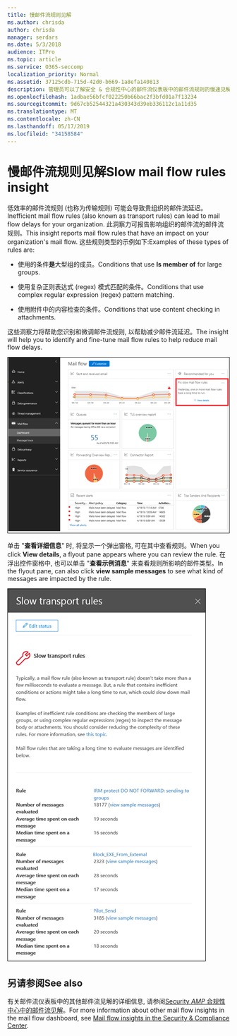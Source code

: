 ```yaml
---
title: 慢邮件流规则见解
ms.author: chrisda
author: chrisda
manager: serdars
ms.date: 5/3/2018
audience: ITPro
ms.topic: article
ms.service: O365-seccomp
localization_priority: Normal
ms.assetid: 37125cdb-715d-42d0-b669-1a8efa140813
description: 管理员可以了解安全 & 合规性中心的邮件流仪表板中的邮件流规则的慢速见解。
ms.openlocfilehash: 1adbae56bfcf022250b66bac2f3bfd01a7f13234
ms.sourcegitcommit: 9d67cb52544321a430343d39eb336112c1a11d35
ms.translationtype: MT
ms.contentlocale: zh-CN
ms.lasthandoff: 05/17/2019
ms.locfileid: "34158584"
---
```

# <a name="slow-mail-flow-rules-insight"></a><span data-ttu-id="b9f46-103">慢邮件流规则见解</span><span class="sxs-lookup"><span data-stu-id="b9f46-103">Slow mail flow rules insight</span></span>

<span data-ttu-id="b9f46-104">低效率的邮件流规则 (也称为传输规则) 可能会导致贵组织的邮件流延迟。</span><span class="sxs-lookup"><span data-stu-id="b9f46-104">Inefficient mail flow rules (also known as transport rules) can lead to mail flow delays for your organization.</span></span> <span data-ttu-id="b9f46-105">此洞察力可报告影响组织的邮件流的邮件流规则。</span><span class="sxs-lookup"><span data-stu-id="b9f46-105">This insight reports mail flow rules that have an impact on your organization's mail flow.</span></span> <span data-ttu-id="b9f46-106">这些规则类型的示例如下:</span><span class="sxs-lookup"><span data-stu-id="b9f46-106">Examples of these types of rules are:</span></span>

- <span data-ttu-id="b9f46-107">使用的条件**是**大型组的成员。</span><span class="sxs-lookup"><span data-stu-id="b9f46-107">Conditions that use **Is member of** for large groups.</span></span>

- <span data-ttu-id="b9f46-108">使用复杂正则表达式 (regex) 模式匹配的条件。</span><span class="sxs-lookup"><span data-stu-id="b9f46-108">Conditions that use complex regular expression (regex) pattern matching.</span></span>

- <span data-ttu-id="b9f46-109">使用附件中的内容检查的条件。</span><span class="sxs-lookup"><span data-stu-id="b9f46-109">Conditions that use content checking in attachments.</span></span>

<span data-ttu-id="b9f46-110">这些洞察力将帮助您识别和微调邮件流规则, 以帮助减少邮件流延迟。</span><span class="sxs-lookup"><span data-stu-id="b9f46-110">The insight will help you to identify and fine-tune mail flow rules to help reduce mail flow delays.</span></span>

![Security & 合规性中心的邮件流仪表板中的邮件流规则速度较慢](media/1dd90faa-f065-4b10-8b47-d35dc127fc26.png)

<span data-ttu-id="b9f46-112">单击 "**查看详细信息**" 时, 将显示一个弹出窗格, 可在其中查看规则。</span><span class="sxs-lookup"><span data-stu-id="b9f46-112">When you click **View details**, a flyout pane appears where you can review the rule.</span></span> <span data-ttu-id="b9f46-113">在浮出控件窗格中, 也可以单击 "**查看示例消息**" 来查看规则所影响的邮件类型。</span><span class="sxs-lookup"><span data-stu-id="b9f46-113">In the flyout pane, can also click **view sample messages** to see what kind of messages are impacted by the rule.</span></span>

![在邮件流仪表板中单击慢速邮件流规则中的 "查看详细信息" 后的浮出控件窗格](media/2cbd43b7-1f21-4338-a70c-7b50de5c69cd.png)

## <a name="see-also"></a><span data-ttu-id="b9f46-115">另请参阅</span><span class="sxs-lookup"><span data-stu-id="b9f46-115">See also</span></span>

<span data-ttu-id="b9f46-116">有关邮件流仪表板中的其他邮件流见解的详细信息, 请参阅[Security _AMP_ 合规性中心中的邮件流见解](mail-flow-insights.md)。</span><span class="sxs-lookup"><span data-stu-id="b9f46-116">For more information about other mail flow insights in the mail flow dashboard, see [Mail flow insights in the Security & Compliance Center](mail-flow-insights.md).</span></span>
